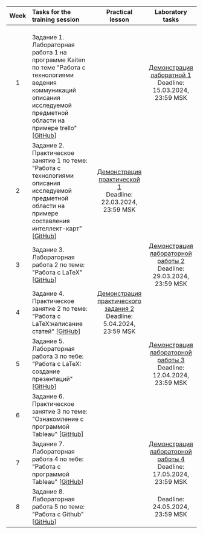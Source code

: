 | Week | Tasks for the training session | Practical lesson | Laboratory tasks |
|:------:|:----------|:----------:|:----------:|
|1|  <br> Задание 1. Лабораторная работа 1 на программе Kaiten по теме "Работа с технологиями ведения коммуникаций описания исследуемой предметной области на примере trello" [[GitHub](./ЗАДАНИЯ/задание1.)]   |  | [Демонстрация лаборатной 1](./Выполненные/лаб1кайтен.jpg) <br> Deadline: 15.03.2024, 23:59 MSK  |
| 2 | Задание 2. Практическое занятие 1 по теме:  "Работа с технологиями описания исследуемой предметной области на примере составления интеллект-карт" [[GitHub](./ЗАДАНИЯ/задание2)] | [Демонстрация практической 1](./Выполненные/3.jpg) <br> Deadline: 22.03.2024, 23:59 MSK | |
| 3 | Задание 3. Лабораторная работа 2 по теме: "Работа с LaTeX" [[GitHub](./ЗАДАНИЯ/задание3.pdf)]  |  | [Демонстрация лабораторной работы 2](./123/Лаб1) <br> Deadline: 29.03.2024, 23:59 MSK 
| 4 | Задание 4. Практическое занятие 2 по теме: "Работа с LaTeX:написание статей" [[GitHub](./ЗАДАНИЯ/задание4.pdf)]  | [Демонстрация практического задания 2](./123/Лаб2/) <br> Deadline: 5.04.2024, 23:59 MSK |
| 5 | Задание 5. Лабораторная работа 3 по тебе: "Работа с LaTeX: создание презентаций"  [[GitHub](./123/Лаб3)]  | | [Демонстрация лабораторной работы 3](./123/Лаб3) <br> Deadline: 12.04.2024, 23:59 MSK |
| 6 | Задание 6. Практическое занятие 3 по теме: "Ознакомление с программой Tableau" [[GitHub](2)]  | | |
| 7 | Задание 7. Лабораторная работа 4 по тебе: "Работа с программой Tableau"  [[GitHub](2)]  | | [Демонстрация лабораторной работы 4](./123/Лаб3) <br> Deadline: 17.05.2024, 23:59 MSK |
| 8 | Задание 8. Лабораторная работа 5 по теме: "Работа с Github" [[GitHub](./ЗАДАНИЯ/задание5)]  | | Deadline: 24.05.2024, 23:59 MSK |

